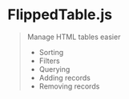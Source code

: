 # FlippedTable.js
> Manage HTML tables easier
>
> * Sorting
> * Filters
> * Querying
> * Adding records
> * Removing records
